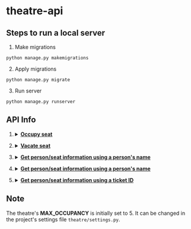 # theatre-api
## Steps to run a local server

1. Make migrations
```shell
python manage.py makemigrations
```
2. Apply migrations
```shell
python manage.py migrate
```
3. Run server
```shell
python manage.py runserver
```

## API Info

1. **<details><summary><ins>Occupy seat</ins></summary>**
   
    - _Description_: 
        - The Endpoint will be given the person's name and ticket ID (this should be a UUID field, tickets will not contain information about the seat number beforehand) as input. 
        - Output is the seat number which will be occupied.
        - If the seating is full, the appropriate error message is returned 
    - POST `/api/seat/occupy/`
    
        | Parameter  | Description |
        | ------------- | ------------- |
        | `name` **(required)** | Person's name  |
        | `ticketID` **(required)** | Ticket ID (UUID)  |
    
    - **Example**
        ```shell
        # Load the schema document
        coreapi get http://127.0.0.1:8000/docs/
        
        # Interact with the API endpoint
        coreapi action occupy create -p name="Hanzala Foo" -p ticketID="c4c0b2b1-5a1c-4ad9-b643-57b7bc1c2f65"
        ```
    
    - **Result**
        ```json
        {
            "name": "Hanzala Foo",
            "seatNum": 1,
            "ticketID": "c4c0b2b1-5a1c-4ad9-b643-57b7bc1c2f65",
            "status": true
        }
        ```
    </details>


2. **<details><summary><ins>Vacate seat</ins></summary>**
   
    - _Description_: 
        - This endpoint takes the seat number which the person will be vacating and frees that slot up to be used by other people
   
    - GET `/api/seat/vacate/{seatNo}`
    - **Example**
        ```shell
        # Load the schema document
        coreapi get http://127.0.0.1:8000/docs/
        
        # Interact with the API endpoint
        coreapi action vacate delete -p seatNo=1
        ```
    - **Result**
      
        ```json
        {
            "message": "Seat number 1 is now vacant!"
        }
        ```
    </details>
    
    
3. **<details><summary><ins>Get person/seat information using a person's name</ins></summary>**
   
    - GET `/api/seat/get_info/{pName}`
    - **Example**
        ```shell
        # Load the schema document
        coreapi get http://127.0.0.1:8000/docs/
        
        # Interact with the API endpoint
        coreapi action get_info read_1 -p pName="Hanzala1"
        ```
    - **Result**
      
        ```json
        [
            {
                "name": "Hanzala1",
                "seatNum": 3,
                "ticketID": "85b5d736-829c-11eb-8dcd-0242ac130989",
                "status": true
            }
        ]
        ```
    </details>

4. **<details><summary><ins>Get person/seat information using a person's name</ins></summary>**
   
    - GET `/api/seat/get_info/{pName}`
    - **Example**
        ```shell
        # Load the schema document
        coreapi get http://127.0.0.1:8000/docs/
        
        # Interact with the API endpoint
        coreapi action get_info read_1 -p pName="Hanzala1"
        ```
    - **Result**
      
        ```json
        [
            {
                "name": "Hanzala1",
                "seatNum": 3,
                "ticketID": "85b5d736-829c-11eb-8dcd-0242ac130989",
                "status": true
            }
        ]
        ```
    </details>
    
   

5. **<details><summary><ins>Get person/seat information using a ticket ID</ins></summary>**
   
    - GET `/api/seat/get_info/{ticketNo}`
    - **Example**
        ```shell
        # Load the schema document
        coreapi get http://127.0.0.1:8000/docs/
        
        # Interact with the API endpoint
        coreapi action get_info read_0 -p ticketNo="85b5d736-829c-11eb-8dcd-0242ac130989"
        ```
    - **Result**
      
        ```json
        [
            {
                "name": "Hanzala1",
                "seatNum": 3,
                "ticketID": "85b5d736-829c-11eb-8dcd-0242ac130989",
                "status": true
            }
        ]
        ```
    </details>

## Note
The theatre's **MAX_OCCUPANCY** is initially set to 5. It can be changed in the project's settings file ``theatre/settings.py``.